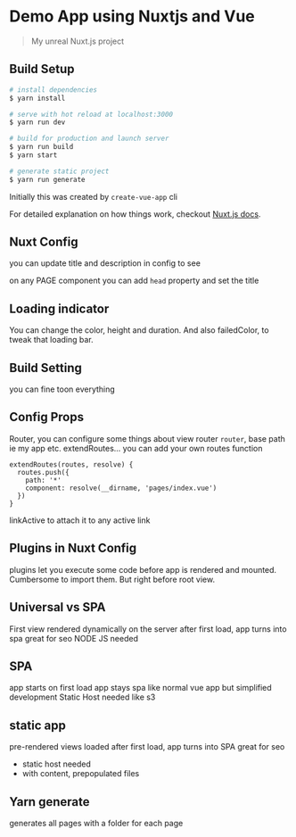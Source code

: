 # Demo App using Nuxtjs and Vue

> My unreal Nuxt.js project

## Build Setup

``` bash
# install dependencies
$ yarn install

# serve with hot reload at localhost:3000
$ yarn run dev

# build for production and launch server
$ yarn run build
$ yarn start

# generate static project
$ yarn run generate
```

Initially this was created by `create-vue-app` cli

For detailed explanation on how things work, checkout [Nuxt.js docs](https://nuxtjs.org).

## Nuxt Config

you can update title and description in config to see

on any PAGE component you can add `head` property and set the title

## Loading indicator
You can change the color, height and duration. And also failedColor, to tweak that loading bar.

## Build Setting
you can fine toon everything

## Config Props
Router, you can configure some things about view router
`router`, base path ie my app etc.
extendRoutes... you can add your own routes
function
```
extendRoutes(routes, resolve) {
  routes.push({
    path: '*'
    component: resolve(__dirname, 'pages/index.vue')
  })
}
```

linkActive to attach it to any active link

## Plugins in Nuxt Config

plugins let you execute some code before app is rendered and mounted. Cumbersome to import them. But right before root view.

## Universal vs SPA
First view rendered dynamically on the server
after first load, app turns into spa
great for seo
NODE JS needed

## SPA
app starts on first load
app stays spa
like normal vue app but simplified development
Static Host needed like s3

## static app
pre-rendered views loaded
after first load, app turns into SPA
great for seo
- static host needed
- with content, prepopulated files

## Yarn generate
generates all pages with a folder for each page

